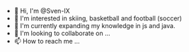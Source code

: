- 👋 Hi, I'm @Sven-IX
- 👀 I'm interested in skiing, basketball and football (soccer)
- 🌱 I'm currently expanding my knowledge in js and java.
- 💞️ I'm looking to collaborate on ...
- 📫 How to reach me ...

<!---
Sven-IX/Sven-IX is a ✨ special ✨ repository because its `README.md` (this file) appears on your GitHub profile.
You can click the Preview link to take a look at your changes.
--->
